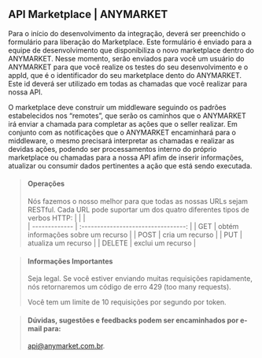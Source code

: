 ## API Marketplace | ANYMARKET

Para o início do desenvolvimento da integração, deverá ser preenchido o formulário para liberação do Marketplace. Este formulário é enviado para a equipe de desenvolvimento que disponibiliza o novo marketplace dentro do ANYMARKET. Nesse momento, serão enviados para você um usuário do ANYMARKET para que você realize os testes do seu desenvolvimento e o appId, que é o identificador do seu marketplace dento do ANYMARKET.
Este id deverá ser utilizado em todas as chamadas que você realizar para nossa API.



O marketplace deve construir um middleware seguindo os padrões estabelecidos nos “remotes”, que serão os caminhos que o ANYMARKET irá enviar a chamada para completar as ações que o seller realizar. Em conjunto com as notificações que o ANYMARKET encaminhará para o middleware, o mesmo precisará interpretar as chamadas e realizar as devidas ações, podendo ser processamentos interno do próprio marketplace ou chamadas para a nossa API afim de inserir informações, atualizar ou consumir dados pertinentes a ação que está sendo executada.




> #### Operações
> Nós fazemos o nosso melhor para que todas as nossas URLs sejam RESTful. Cada URL pode suportar um dos quatro diferentes tipos de verbos HTTP:
> |               |                                     |   
> | ------------- | :---------------------------------: | 
> | GET           | obtém informações sobre um recurso  |
> | POST          | cria um recurso                     | 
> | PUT           | atualiza um recurso                 | 
> | DELETE        | exclui um recurso                   | 

<!-- theme: danger -->

> #### Informações Importantes
>
> Seja legal. Se você estiver enviando muitas requisições rapidamente, nós retornaremos um código de erro 429 (too many requests). 
>
>Você tem um limite de 10 requisições por segundo por token.

> #### Dúvidas, sugestões e feedbacks podem ser encaminhados por e-mail para: 
> api@anymarket.com.br.


